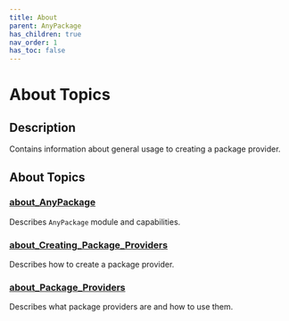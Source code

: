 ```yaml
---
title: About
parent: AnyPackage
has_children: true
nav_order: 1
has_toc: false
---
```


# About Topics

## Description

Contains information about general usage to creating a package provider.

## About Topics

### [about_AnyPackage](about_AnyPackage.md)

Describes `AnyPackage` module and capabilities.

### [about_Creating_Package_Providers](about_Creating_Package_Providers.md)

Describes how to create a package provider.

### [about_Package_Providers](about_Package_Providers.md)

Describes what package providers are and how to use them.
